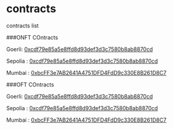 # contracts  

contracts list  

###ONFT COntracts  

Goerli:  [0xcdf79e85a5e8ffd8d93def3d3c7580b8ab8870cd](https://goerli.etherscan.io/address/0xcdf79e85a5e8ffd8d93def3d3c7580b8ab8870cd#code)  

Sepolia : [0xcdf79e85a5e8ffd8d93def3d3c7580b8ab8870cd](https://sepolia.etherscan.io/address/0xcdf79e85a5e8ffd8d93def3d3c7580b8ab8870cd#code)  

Mumbai : [0xbcFF3e7AB2641A4751DFD4FdD9c330E8B261D8C7](https://mumbai.polygonscan.com/address/0xbcff3e7ab2641a4751dfd4fdd9c330e8b261d8c7#code)  

###OFT COntracts  

Goerli:  [0xcdf79e85a5e8ffd8d93def3d3c7580b8ab8870cd](https://goerli.etherscan.io/address/0x1392c0654fe80bc8907AB4449f736757d088f150#code)  

Sepolia : [0xcdf79e85a5e8ffd8d93def3d3c7580b8ab8870cd](https://sepolia.etherscan.io/address/0xcAE41c8bc205760c4Ec40Be4E6558F886aa14321#code)  

Mumbai : [0xbcFF3e7AB2641A4751DFD4FdD9c330E8B261D8C7](https://mumbai.polygonscan.com/address/0xcdF79E85a5e8FFd8D93def3D3c7580B8aB8870cd#code)  
